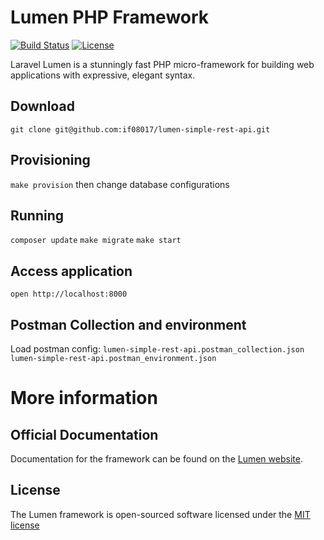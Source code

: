 # Lumen PHP Framework

[![Build Status](https://travis-ci.org/laravel/lumen-framework.svg)](https://travis-ci.org/laravel/lumen-framework)
[![License](https://poser.pugx.org/laravel/lumen-framework/license.svg)](https://packagist.org/packages/laravel/lumen-framework)

Laravel Lumen is a stunningly fast PHP micro-framework for building web applications with expressive, elegant syntax.

## Download
`git clone git@github.com:if08017/lumen-simple-rest-api.git`
## Provisioning
`make provision` then change database configurations

## Running
`composer update`
`make migrate`
`make start`
## Access application
`open http://localhost:8000`
## Postman Collection and environment
Load postman config:
`lumen-simple-rest-api.postman_collection.json`
`lumen-simple-rest-api.postman_environment.json`


# More information
## Official Documentation
Documentation for the framework can be found on the [Lumen website](http://lumen.laravel.com/docs).


## License

The Lumen framework is open-sourced software licensed under the [MIT license](http://opensource.org/licenses/MIT)
